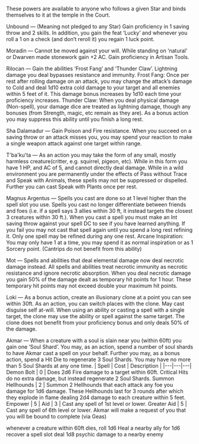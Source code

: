 These powers are available to anyone who follows a given Star and binds themselves to it at the temple in the Court.

Unbound — (Meaning not pledged to any Star) Gain proficiency in 1 saving throw and 2 skills. In addition, you gain the feat ‘Lucky’ and whenever you roll a 1 on a check (and don’t reroll it) you regain 1 luck point.

Moradin — Cannot be moved against your will. While standing on ‘natural’ or Dwarven made stonework gain +2 AC. Gain proficiency in Artisan Tools.

Rilocan — Gain the abilities ‘Frost Fang’ and ‘Thunder Claw’. Lightning damage you deal bypasses resistance and immunity.
Frost Fang: Once per rest after rolling damage on an attack, you may change the attack’s damage to Cold and deal 1d10 extra cold damage to your target and all enemies within 5 feet of it. This damage bonus increases by 1d10 each time your proficiency increases.
Thunder Claw: When you deal physical damage (Non-spell), your damage dice are treated as lightning damage, though any bonuses (from Strength, magic, etc remain as they are). As a bonus action you may suppress this ability until you finish a long rest.

Sha Dalamadur — Gain Poison and Fire resistance. When you succeed on a saving throw or an attack misses you, you may spend your reaction to make a single weapon attack against one target within range.

T'ba'ku'ta — As an action you may take the form of any small, mostly harmless creature(critter, e.g. squirrel, pigeon, etc). While in this form you have 1 HP, and AC of 5, and cannot directly deal damage. While in a wild environment you are permanently under the effects of Pass without Trace and Speak with Animals, these spells may not be suppressed or dispelled. Further you can cast Speak with Plants once per rest.

Magnus Argentus — Spells you cast are done so at 1 level higher than the spell slot you use. Spells you cast no longer differentiate between friends and foes (i.e. if a spell says 3 allies within 30 ft, it instead targets the closest 3 creatures within 30 ft.). When you cast a spell you must make an Int saving throw against your spell DC to see if you have learned anything. If you fail you may not cast that spell again until you spend a long rest refining it. Only one spell may be refined during any one rest.
	Arcane Inspiration: You may only have 1 at a time, you may spend it as normal inspiration or as 1 Sorcery point.
(Cantrips do not benefit from this ability)

Mot — Spells and abilities that deal elemental damage now deal necrotic damage instead. All spells and abilities treat necrotic immunity as necrotic resistance and ignore necrotic absorption. When you deal necrotic damage you gain 50% of the damage dealt as temporary hit points for 1 hour. These temporary hit points may not exceed double your maximum hit points.

Loki — As a bonus action, create an illusionary clone at a point you can see within 30ft. As an action, you can switch places with the clone. May cast disguise self at-will. When using an ability or casting a spell with a single target, the clone may use the ability or spell against the same target. The clone does not benefit from your proficiency bonus and only deals 50% of the damage.

Akmar — When a creature with a soul is slain near you (within 60ft) you gain one ‘Soul Shard’.
You may, as an action, spend a number of soul shards to have Akmar cast a spell on your behalf. Further you may, as a bonus action, spend a Hit Die to regenerate 3 Soul Shards. You may have no more than 5 Soul Shards at any one time.
| Spell | Cost | Description |
|---|---|---|
Demon Bolt | 0 | Does 2d6 Fire damage to a target within 60ft. Critical Hits do no extra damage, but instead regenerate 2 Soul Shards. 
Summon Hellhounds | 2 | Summon 2 Hellhounds that each attack any foe you damage for 1d6 damage. These Hellhounds last for 3 rounds after which they explode in flame dealing 2d4 damage to each creature within 5 feet.
Empower | 5 |
Aid | 3 | Cast any spell of 1st level or lower.
Greater Aid | 5 | Cast any spell of 6th level or lower. Akmar will make a request of you that you will be bound to complete (via Geas)

whenever a creature within 60ft dies, roll 1d6
Heal a nearby ally for 1d6
recover a spell slot 
deal 1d8 psychic damage to a nearby enemy
